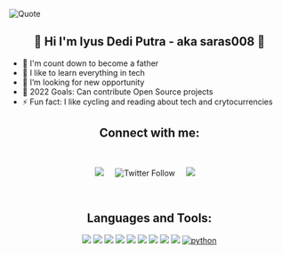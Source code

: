 
![Quote](https://github-readme-quotes.herokuapp.com/quote?theme=dracula&animation=grow_out_in&layout=zues&font=default)

<h2 align="center">👋 Hi I'm Iyus Dedi Putra - aka saras008 👋</h2>

- 🔭 I'm count down to become a father
- 🌱 I like to learn everything in tech
- 👯 I’m looking for new opportunity
- 🥅 2022 Goals: Can contribute Open Source projects
- ⚡ Fun fact: I like cycling and reading about tech and crytocurrencies

<h2 align="center">Connect with me:</h2>
<br>
<p align="center">
  <a target="_blank"href="https://www.linkedin.com/in/iyus-dedi-putra-33a3925b/"><img src="https://img.shields.io/badge/linkedin-%230077B5.svg?&style=for-the-badge&logo=linkedin&logoColor=white" /></a>&nbsp;&nbsp;&nbsp;&nbsp;
  <img alt="Twitter Follow" src="https://img.shields.io/twitter/follow/idcrypto7?style=social">&nbsp;&nbsp;&nbsp;&nbsp;
  <a href="mailto:simatupang2000@gmail.com?subject=Hello%20Iyus,%20From%20Github"><img src="https://img.shields.io/badge/gmail-%23D14836.svg?&style=for-the-badge&logo=gmail&logoColor=white" /></a>&nbsp;&nbsp;&nbsp;&nbsp;
</p>
<br />
<h2 align="center">Languages and Tools:</h2>

<p align="center">
<a href="https://hub.docker.com/"><img src="https://img.icons8.com/color/48/000000/docker.png"/></a>
<a href="https://hub.docker.com/"><img src="https://img.icons8.com/color/50/000000/centos.png"/></a>
<a href="https://hub.docker.com/"><img src="https://img.icons8.com/color/50/000000/ubuntu--v1.png"/></a>
<a href="https://hub.docker.com/"><img src="https://img.icons8.com/color/48/000000/amazon-web-services.png"/></a>
<a href="https://hub.docker.com/"><img src="https://img.icons8.com/windows/32/000000/huawei-logo.png"/></a>
<a href="https://hub.docker.com/"><img src="https://img.icons8.com/color/48/000000/kubernetes.png"/></a>
<a href="https://hub.docker.com/"><img src="https://img.icons8.com/color/48/000000/elasticsearch.png"/></a>
<a href="https://hub.docker.com/"><img src="https://img.icons8.com/color/48/000000/visual-studio-code-2019.png"/></a>
<a href="https://hub.docker.com/"><img src="https://img.icons8.com/fluency/48/000000/grafana.png"/></a>
<a href="https://hub.docker.com/"><img src="https://img.icons8.com/color/48/000000/python--v1.png" alt="python" /></a>
</p>
